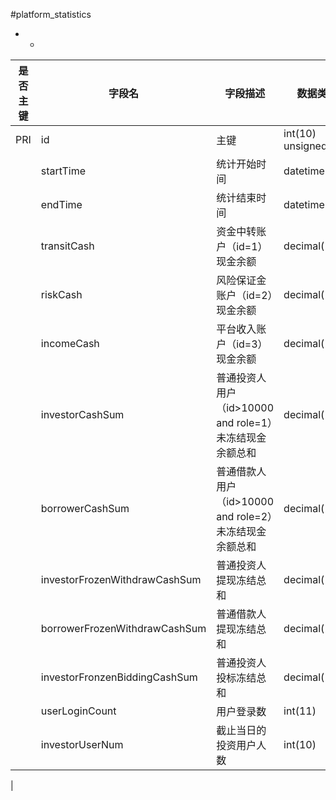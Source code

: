 #platform_statistics
* -
 
|是否主键	|字段名	|字段描述	|数据类型	|可空	|缺省	|
| --------|-----|-----|-----|-----|-----|
|PRI|id|主键|int(10) unsigned|NO||
||startTime|统计开始时间|datetime|NO||
||endTime|统计结束时间|datetime|NO||
||transitCash|资金中转账户（id=1）现金余额|decimal(14,2)|NO||
||riskCash|风险保证金账户（id=2）现金余额|decimal(14,2)|NO||
||incomeCash|平台收入账户（id=3）现金余额|decimal(14,2)|NO||
||investorCashSum|普通投资人用户（id>10000 and role=1）未冻结现金余额总和|decimal(14,2)|NO||
||borrowerCashSum|普通借款人用户（id>10000 and role=2）未冻结现金余额总和|decimal(14,2)|NO||
||investorFrozenWithdrawCashSum|普通投资人提现冻结总和|decimal(14,2)|NO||
||borrowerFrozenWithdrawCashSum|普通借款人提现冻结总和|decimal(14,2)|NO||
||investorFronzenBiddingCashSum|普通投资人投标冻结总和|decimal(14,2)|NO||
||userLoginCount|用户登录数|int(11)|YES|0|
||investorUserNum|截止当日的投资用户人数|int(10)|YES|0|
|

